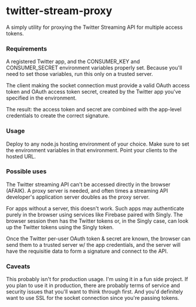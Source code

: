 # twitter-stream-proxy

A simply utility for proxying the Twitter Streaming API for multiple access tokens.

### Requirements

A registered Twitter app, and the CONSUMER_KEY and CONSUMER_SECRET
environment variables properly set. Because you'll need to set those variables,
run this only on a trusted server.

The client making the socket connection must provide a valid
OAuth access token and OAuth access token secret, created by the Twitter app
you've specified in the environment.

The result: the access token and secret are combined with the app-level credentials
to create the correct signature.

### Usage

Deploy to any node.js hosting environment of your choice. Make sure to
set the environment variables in that environment. Point your clients to the hosted URL.

### Possible uses

The Twitter streaming API can't be accessed directly in the browser (AFAIK). A proxy server
is needed, and often times a streaming API developer's application server doubles as the proxy server.

For apps without a server, this doesn't work. Such apps may authenticate purely in the browser using
services like Firebase paired with Singly. The browser session then has the Twitter tokens or, in the
Singly case, can look up the Twitter tokens using the Singly token.

Once the Twitter per-user OAuth token & secret are known, the browser can send them to a
trusted server w/ the app credentials, and the server will have the requisitie data to
form a signature and connect to the API.

### Caveats

This probably isn't for production usage. I'm using it in a fun side project.
If you plan to use it in production, there are probably terms of service and
security issues that you'll want to think through first. And you'd definitely
want to use SSL for the socket connection since you're passing tokens.

